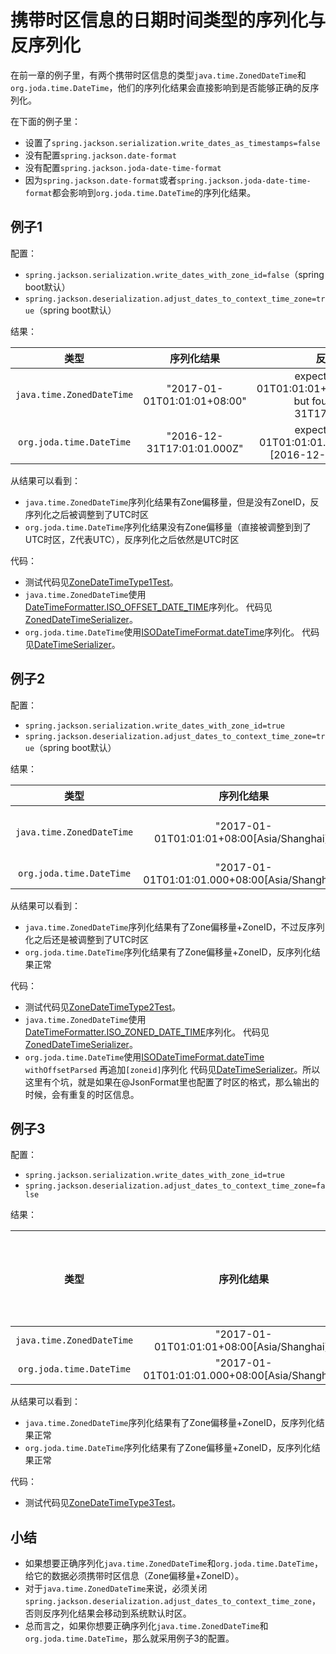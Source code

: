 # 携带时区信息的日期时间类型的序列化与反序列化

在前一章的例子里，有两个携带时区信息的类型``java.time.ZonedDateTime``和``org.joda.time.DateTime``，他们的序列化结果会直接影响到是否能够正确的反序列化。

在下面的例子里：

* 设置了``spring.jackson.serialization.write_dates_as_timestamps=false``
* 没有配置``spring.jackson.date-format``
* 没有配置``spring.jackson.joda-date-time-format``
* 因为``spring.jackson.date-format``或者``spring.jackson.joda-date-time-format``都会影响到``org.joda.time.DateTime``的序列化结果。

## 例子1

配置：

* ``spring.jackson.serialization.write_dates_with_zone_id=false``（spring boot默认）
* ``spring.jackson.deserialization.adjust_dates_to_context_time_zone=true``（spring boot默认）

结果：

| 类型                              | 序列化结果                              | 反序列化结果        |
|:--------------------------------:|:--------------------------------------:|:-----------------:|
|``java.time.ZonedDateTime``       |"2017-01-01T01:01:01+08:00"             |expected [2017-01-01T01:01:01+08:00[Asia/Shanghai]] but found [2016-12-31T17:01:01Z[UTC]]             |
|``org.joda.time.DateTime``        |"2016-12-31T17:01:01.000Z"              |expected [2017-01-01T01:01:01.000+08:00] but found [2016-12-31T17:01:01.000Z]             |

从结果可以看到：

* ``java.time.ZonedDateTime``序列化结果有Zone偏移量，但是没有ZoneID，反序列化之后被调整到了UTC时区
* ``org.joda.time.DateTime``序列化结果没有Zone偏移量（直接被调整到到了UTC时区，Z代表UTC），反序列化之后依然是UTC时区

代码：

* 测试代码见[ZoneDateTimeType1Test][src-ZoneDateTimeType1Test]。
* ``java.time.ZonedDateTime``使用[DateTimeFormatter.ISO_OFFSET_DATE_TIME][javadoc-DateTimeFormatter.ISO_OFFSET_DATE_TIME]序列化。
代码见[ZonedDateTimeSerializer][src-ZonedDateTimeSerializer]。
* ``org.joda.time.DateTime``使用[ISODateTimeFormat.dateTime][javadoc-ISODateTimeFormat.dateTime]序列化。
代码见[DateTimeSerializer][src-DateTimeSerializer]。


## 例子2

配置：

* ``spring.jackson.serialization.write_dates_with_zone_id=true``
* ``spring.jackson.deserialization.adjust_dates_to_context_time_zone=true``（spring boot默认）

结果：

| 类型                              | 序列化结果                                       | 反序列化结果        |
|:--------------------------------:|:-----------------------------------------------:|:-----------------:|
|``java.time.ZonedDateTime``       |"2017-01-01T01:01:01+08:00[Asia/Shanghai]"       |expected [2017-01-01T01:01:01+08:00[Asia/Shanghai]] but found [2016-12-31T17:01:01Z[UTC]]  |
|``org.joda.time.DateTime``        |"2017-01-01T01:01:01.000+08:00[Asia/Shanghai]"   |OK                 |

从结果可以看到：

* ``java.time.ZonedDateTime``序列化结果有了Zone偏移量+ZoneID，不过反序列化之后还是被调整到了UTC时区
* ``org.joda.time.DateTime``序列化结果有了Zone偏移量+ZoneID，反序列化结果正常

代码：

* 测试代码见[ZoneDateTimeType2Test][src-ZoneDateTimeType2Test]。
* ``java.time.ZonedDateTime``使用[DateTimeFormatter.ISO_ZONED_DATE_TIME][javadoc-DateTimeFormatter.ISO_ZONED_DATE_TIME]序列化。
代码见[ZonedDateTimeSerializer][src-ZonedDateTimeSerializer]。
* ``org.joda.time.DateTime``使用[ISODateTimeFormat.dateTime][javadoc-ISODateTimeFormat.dateTime] `withOffsetParsed` 再追加`[zoneid]`序列化
代码见[DateTimeSerializer][src-DateTimeSerializer]。所以这里有个坑，就是如果在@JsonFormat里也配置了时区的格式，那么输出的时候，会有重复的时区信息。


## 例子3

配置：

* ``spring.jackson.serialization.write_dates_with_zone_id=true``
* ``spring.jackson.deserialization.adjust_dates_to_context_time_zone=false``

结果：

| 类型                              | 序列化结果                                       | 反序列化结果        |
|:--------------------------------:|:-----------------------------------------------:|:-----------------:|
|``java.time.ZonedDateTime``       |"2017-01-01T01:01:01+08:00[Asia/Shanghai]"       |OK                 |
|``org.joda.time.DateTime``        |"2017-01-01T01:01:01.000+08:00[Asia/Shanghai]"   |OK                 |

从结果可以看到：

* ``java.time.ZonedDateTime``序列化结果有了Zone偏移量+ZoneID，反序列化结果正常
* ``org.joda.time.DateTime``序列化结果有了Zone偏移量+ZoneID，反序列化结果正常

代码：

* 测试代码见[ZoneDateTimeType3Test][src-ZoneDateTimeType3Test]。

## 小结

* 如果想要正确序列化``java.time.ZonedDateTime``和``org.joda.time.DateTime``，给它的数据必须携带时区信息（Zone偏移量+ZoneID）。
* 对于``java.time.ZonedDateTime``来说，必须关闭``spring.jackson.deserialization.adjust_dates_to_context_time_zone``，否则反序列化结果会移动到系统默认时区。
* 总而言之，如果你想要正确序列化``java.time.ZonedDateTime``和``org.joda.time.DateTime``，那么就采用例子3的配置。

  
[javadoc-DateTimeFormatter.ISO_OFFSET_DATE_TIME]: https://docs.oracle.com/javase/8/docs/api/java/time/format/DateTimeFormatter.html#ISO_OFFSET_DATE_TIME
[javadoc-DateTimeFormatter.ISO_ZONED_DATE_TIME]: https://docs.oracle.com/javase/8/docs/api/java/time/format/DateTimeFormatter.html#ISO_ZONED_DATE_TIME
[javadoc-ISODateTimeFormat.dateTime]: http://www.joda.org/joda-time/apidocs/org/joda/time/format/ISODateTimeFormat.html#dateTime--
[src-DateTimeSerializer]: https://github.com/FasterXML/jackson-datatype-joda/blob/jackson-datatype-joda-2.8.8/src/main/java/com/fasterxml/jackson/datatype/joda/ser/DateTimeSerializer.java
[src-ZonedDateTimeSerializer]: https://github.com/FasterXML/jackson-datatype-jsr310/blob/jackson-datatype-jsr310-2.8.4/src/main/java/com/fasterxml/jackson/datatype/jsr310/ser/ZonedDateTimeSerializer.java
[src-ZoneDateTimeType1Test]: src/test/java/me/chanjar/zonedatetime/ZoneDateTimeType1Test.java
[src-ZoneDateTimeType2Test]: src/test/java/me/chanjar/zonedatetime/ZoneDateTimeType2Test.java
[src-ZoneDateTimeType3Test]: src/test/java/me/chanjar/zonedatetime/ZoneDateTimeType3Test.java
